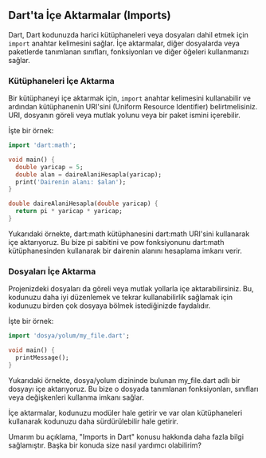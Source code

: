 ## Dart'ta İçe Aktarmalar (Imports)

Dart, Dart kodunuzda harici kütüphaneleri veya dosyaları dahil etmek için `import` anahtar kelimesini sağlar. İçe aktarmalar, diğer dosyalarda veya paketlerde tanımlanan sınıfları, fonksiyonları ve diğer öğeleri kullanmanızı sağlar.

### Kütüphaneleri İçe Aktarma

Bir kütüphaneyi içe aktarmak için, `import` anahtar kelimesini kullanabilir ve ardından kütüphanenin URI'sini (Uniform Resource Identifier) belirtmelisiniz. URI, dosyanın göreli veya mutlak yolunu veya bir paket ismini içerebilir.

İşte bir örnek:

```dart
import 'dart:math';

void main() {
  double yaricap = 5;
  double alan = daireAlaniHesapla(yaricap);
  print('Dairenin alanı: $alan');
}

double daireAlaniHesapla(double yaricap) {
  return pi * yaricap * yaricap;
}
```
Yukarıdaki örnekte, dart:math kütüphanesini dart:math URI'sini kullanarak içe aktarıyoruz. Bu bize pi sabitini ve pow fonksiyonunu dart:math kütüphanesinden kullanarak bir dairenin alanını hesaplama imkanı verir.

### Dosyaları İçe Aktarma
Projenizdeki dosyaları da göreli veya mutlak yollarla içe aktarabilirsiniz. Bu, kodunuzu daha iyi düzenlemek ve tekrar kullanabilirlik sağlamak için kodunuzu birden çok dosyaya bölmek istediğinizde faydalıdır.

İşte bir örnek:
```dart
import 'dosya/yolum/my_file.dart';

void main() {
  printMessage();
}
```
Yukarıdaki örnekte, dosya/yolum dizininde bulunan my_file.dart adlı bir dosyayı içe aktarıyoruz. Bu bize o dosyada tanımlanan fonksiyonları, sınıfları veya değişkenleri kullanma imkanı sağlar.

İçe aktarmalar, kodunuzu modüler hale getirir ve var olan kütüphaneleri kullanarak kodunuzu daha sürdürülebilir hale getirir.

Umarım bu açıklama, "Imports in Dart" konusu hakkında daha fazla bilgi sağlamıştır. Başka bir konuda size nasıl yardımcı olabilirim?